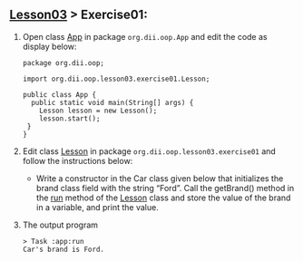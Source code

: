 ## [Lesson03](index.md) > Exercise01:

1. Open class [App](../../app/src/main/java/org/dii/oop/App.java) in package `org.dii.oop.App` and edit the code as display below: 
   ```
   package org.dii.oop;

   import org.dii.oop.lesson03.exercise01.Lesson;

   public class App {
     public static void main(String[] args) {
       Lesson lesson = new Lesson();
       lesson.start();
    }
   }
   ```

2. Edit class [Lesson](../../app/src/main/java/org/dii/oop/lesson03/exercise01/Lesson.java) in package `org.dii.oop.lesson03.exercise01` and follow the instructions below:
   - Write a constructor in the Car class given below that initializes the brand class field with the string “Ford”.
     Call the getBrand() method in the [run](../../app/src/main/java/org/dii/oop/lesson03/exercise01/Lesson.java) method of the [Lesson](../../app/src/main/java/org/dii/oop/lesson03/exercise01/Lesson.java) class  and store the value of the brand in a variable, and print the value.

3. The output program
   ```
   > Task :app:run
   Car's brand is Ford.
   ```
